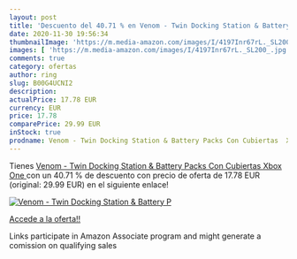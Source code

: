 ```yaml
---
layout: post
title: 'Descuento del 40.71 % en Venom - Twin Docking Station & Battery P'
date: 2020-11-30 19:56:34
thumbnailImage: 'https://m.media-amazon.com/images/I/4197Inr67rL._SL200_.jpg'
images: [ 'https://m.media-amazon.com/images/I/4197Inr67rL._SL200_.jpg' ]
comments: true
category: ofertas
author: ring
slug: B00G4UCNI2
description:
actualPrice: 17.78 EUR
currency: EUR
price: 17.78
comparePrice: 29.99 EUR
inStock: true
prodname: Venom - Twin Docking Station & Battery Packs Con Cubiertas  Xbox One 
---
```


Tienes [Venom - Twin Docking Station & Battery Packs Con Cubiertas  Xbox One ](https://www.amazon.es/dp/B00G4UCNI2/?tag=tolees-21) con un 40.71 % de descuento con precio de oferta de 17.78 EUR (original: 29.99 EUR) en el siguiente enlace!

[![Venom - Twin Docking Station & Battery P](https://m.media-amazon.com/images/I/4197Inr67rL._SL200_.jpg)](https://www.amazon.es/dp/B00G4UCNI2/?tag=tolees-21)

[Accede a la oferta!!](https://www.amazon.es/dp/B00G4UCNI2/?tag=tolees-21)

Links participate in Amazon Associate program and might generate a comission on qualifying sales


